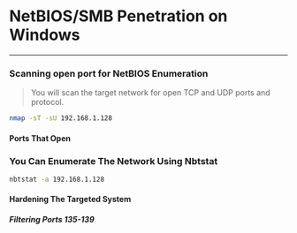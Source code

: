# NetBIOS/SMB Penetration on Windows

---

### Scanning open port for NetBIOS Enumeration

> You will scan the target network for open TCP and UDP ports and protocol.

```bash
nmap -sT -sU 192.168.1.128
```

#### Ports That Open

### 

### You Can Enumerate The Network Using Nbtstat

```bash
nbtstat -a 192.168.1.128
```

#### Hardening The Targeted System



##### Filtering Ports 135-139






